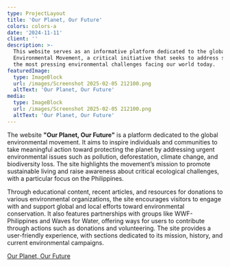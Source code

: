 ```yaml
---
type: ProjectLayout
title: 'Our Planet, Our Future'
colors: colors-a
date: '2024-11-11'
client: ''
description: >-
  This website serves as an informative platform dedicated to the global
  Environmental Movement, a critical initiative that seeks to address some of
  the most pressing environmental challenges facing our world today.
featuredImage:
  type: ImageBlock
  url: /images/Screenshot 2025-02-05 212100.png
  altText: 'Our Planet, Our Future'
media:
  type: ImageBlock
  url: /images/Screenshot 2025-02-05 212100.png
  altText: 'Our Planet, Our Future'
---
```

The website **"Our Planet, Our Future"** is a platform dedicated to the global environmental movement. It aims to inspire individuals and communities to take meaningful action toward protecting the planet by addressing urgent environmental issues such as pollution, deforestation, climate change, and biodiversity loss. The site highlights the movement’s mission to promote sustainable living and raise awareness about critical ecological challenges, with a particular focus on the Philippines.

Through educational content, recent articles, and resources for donations to various environmental organizations, the site encourages visitors to engage with and support global and local efforts toward environmental conservation. It also features partnerships with groups like WWF-Philippines and Waves for Water, offering ways for users to contribute through actions such as donations and volunteering. The site provides a user-friendly experience, with sections dedicated to its mission, history, and current environmental campaigns.

[Our Planet, Our Future](https://ourplanetmovement2024.netlify.app/)
